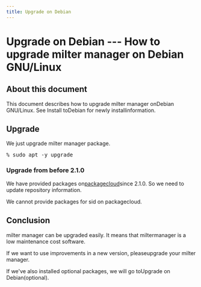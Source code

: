 ```yaml
---
title: Upgrade on Debian
---
```


# Upgrade on Debian --- How to upgrade milter manager on Debian GNU/Linux

## About this document

This document describes how to upgrade milter manager onDebian GNU/Linux. See Install toDebian for newly installinformation.

## Upgrade

We just upgrade milter manager package.

<pre>% sudo apt -y upgrade</pre>

### Upgrade from before 2.1.0

We have provided packages on[packagecloud](https://packagecloud.io/milter-manager/repos)since 2.1.0. So we need to update repository information.

We cannot provide packages for sid on packagecloud.

## Conclusion

milter manager can be upgraded easily. It means that miltermanager is a low maintenance cost software.

If we want to use improvements in a new version, pleaseupgrade your milter manager.

If we've also installed optional packages, we will go toUpgrade on Debian(optional).


